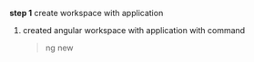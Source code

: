 **step 1** create workspace with application

1) created angular workspace with application with command
    > ng new <workspace-name>